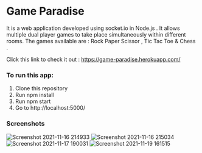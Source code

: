 # Game Paradise
 It is a web application developed using socket.io in Node.js . It allows multiple dual player games to take place simultaneously within different rooms. The games available are : Rock Paper Scissor , Tic Tac Toe & Chess .
 
 Click this link to check it out : https://game-paradise.herokuapp.com/
 
 ### To run this app:
  1. Clone this repository
  2. Run npm install
  3. Run npm start
  4. Go to http://localhost:5000/
 
 ### Screenshots
 
![Screenshot 2021-11-16 214933](https://user-images.githubusercontent.com/65387738/142023814-fc348573-5e43-47dc-8ee0-89df0a19a0ee.png)
![Screenshot 2021-11-16 215034](https://user-images.githubusercontent.com/65387738/142023937-70a76935-13ef-43d2-b50b-3c6994f9969a.png)
![Screenshot 2021-11-17 190031](https://user-images.githubusercontent.com/65387738/142210054-b3710da4-a431-4c6c-ba84-4d470d029b1b.png)
![Screenshot 2021-11-19 161515](https://user-images.githubusercontent.com/65387738/142610160-6a7c339e-1125-4723-b2d1-e94bad2bbb2e.png)

